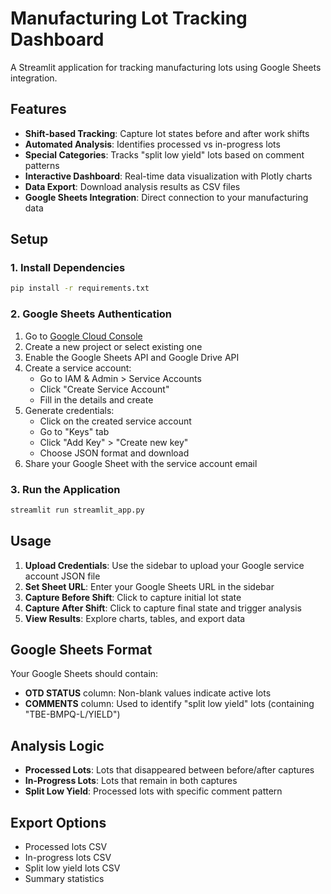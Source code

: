 # Manufacturing Lot Tracking Dashboard

A Streamlit application for tracking manufacturing lots using Google Sheets integration.

## Features

- **Shift-based Tracking**: Capture lot states before and after work shifts
- **Automated Analysis**: Identifies processed vs in-progress lots
- **Special Categories**: Tracks "split low yield" lots based on comment patterns
- **Interactive Dashboard**: Real-time data visualization with Plotly charts
- **Data Export**: Download analysis results as CSV files
- **Google Sheets Integration**: Direct connection to your manufacturing data

## Setup

### 1. Install Dependencies

```bash
pip install -r requirements.txt
```

### 2. Google Sheets Authentication

1. Go to [Google Cloud Console](https://console.cloud.google.com/)
2. Create a new project or select existing one
3. Enable the Google Sheets API and Google Drive API
4. Create a service account:
   - Go to IAM & Admin > Service Accounts
   - Click "Create Service Account"
   - Fill in the details and create
5. Generate credentials:
   - Click on the created service account
   - Go to "Keys" tab
   - Click "Add Key" > "Create new key"
   - Choose JSON format and download
6. Share your Google Sheet with the service account email

### 3. Run the Application

```bash
streamlit run streamlit_app.py
```

## Usage

1. **Upload Credentials**: Use the sidebar to upload your Google service account JSON file
2. **Set Sheet URL**: Enter your Google Sheets URL in the sidebar
3. **Capture Before Shift**: Click to capture initial lot state
4. **Capture After Shift**: Click to capture final state and trigger analysis
5. **View Results**: Explore charts, tables, and export data

## Google Sheets Format

Your Google Sheets should contain:
- **OTD STATUS** column: Non-blank values indicate active lots
- **COMMENTS** column: Used to identify "split low yield" lots (containing "TBE-BMPQ-L/YIELD")

## Analysis Logic

- **Processed Lots**: Lots that disappeared between before/after captures
- **In-Progress Lots**: Lots that remain in both captures
- **Split Low Yield**: Processed lots with specific comment pattern

## Export Options

- Processed lots CSV
- In-progress lots CSV  
- Split low yield lots CSV
- Summary statistics